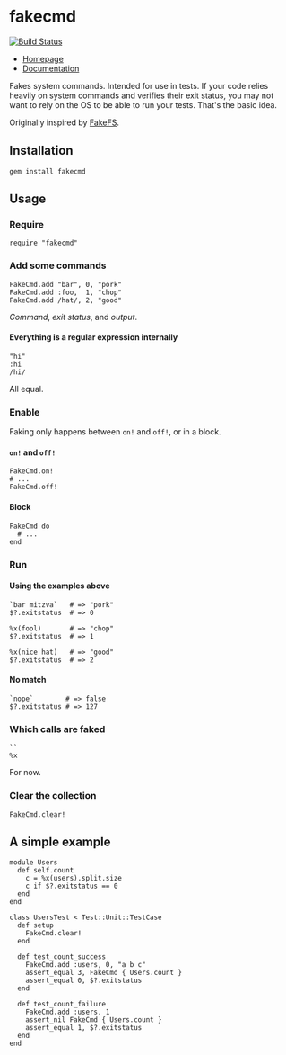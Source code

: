 fakecmd
=======

[![Build Status](https://travis-ci.org/blom/fakecmd.png)](https://travis-ci.org/blom/fakecmd)

* [Homepage](https://github.com/blom/fakecmd)
* [Documentation](http://rdoc.info/gems/fakecmd)

Fakes system commands. Intended for use in tests. If your code relies heavily
on system commands and verifies their exit status, you may not want to rely on
the OS to be able to run your tests. That's the basic idea.

Originally inspired by [FakeFS](https://github.com/defunkt/fakefs).

Installation
------------

    gem install fakecmd

Usage
-----

### Require

    require "fakecmd"

### Add some commands

    FakeCmd.add "bar", 0, "pork"
    FakeCmd.add :foo,  1, "chop"
    FakeCmd.add /hat/, 2, "good"

*Command*, *exit status*, and *output*.

#### Everything is a regular expression internally

    "hi"
    :hi
    /hi/

All equal.

### Enable

Faking only happens between `on!` and `off!`, or in a block.

#### `on!` and `off!`

    FakeCmd.on!
    # ...
    FakeCmd.off!

#### Block

    FakeCmd do
      # ...
    end

### Run

#### Using the examples above

    `bar mitzva`   # => "pork"
    $?.exitstatus  # => 0

    %x(fool)       # => "chop"
    $?.exitstatus  # => 1

    %x(nice hat)   # => "good"
    $?.exitstatus  # => 2

#### No match

    `nope`        # => false
    $?.exitstatus # => 127

### Which calls are faked

    ``
    %x

For now.

### Clear the collection

    FakeCmd.clear!

A simple example
----------------

    module Users
      def self.count
        c = %x(users).split.size
        c if $?.exitstatus == 0
      end
    end

    class UsersTest < Test::Unit::TestCase
      def setup
        FakeCmd.clear!
      end

      def test_count_success
        FakeCmd.add :users, 0, "a b c"
        assert_equal 3, FakeCmd { Users.count }
        assert_equal 0, $?.exitstatus
      end

      def test_count_failure
        FakeCmd.add :users, 1
        assert_nil FakeCmd { Users.count }
        assert_equal 1, $?.exitstatus
      end
    end
